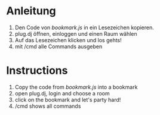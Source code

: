 Anleitung
=
1.	Den Code von *bookmark.js* in ein Lesezeichen kopieren.
2.	plug.dj öffnen, einloggen und einen Raum wählen
3.	Auf das Lesezeichen klicken und los gehts!
4.	mit /cmd alle Commands ausgeben

Instructions
=
1.	Copy the code from *bookmark.js* into a bookmark
2.	open plug.dj, login and choose a room
3.	click on the bookmark and let's party hard!
4.	/cmd shows all commands
